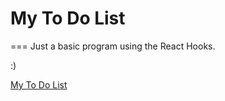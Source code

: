 # My To Do List
===
Just a basic program using the React Hooks.

:)

[My To Do List](https://glamorous-pump.surge.sh/)
